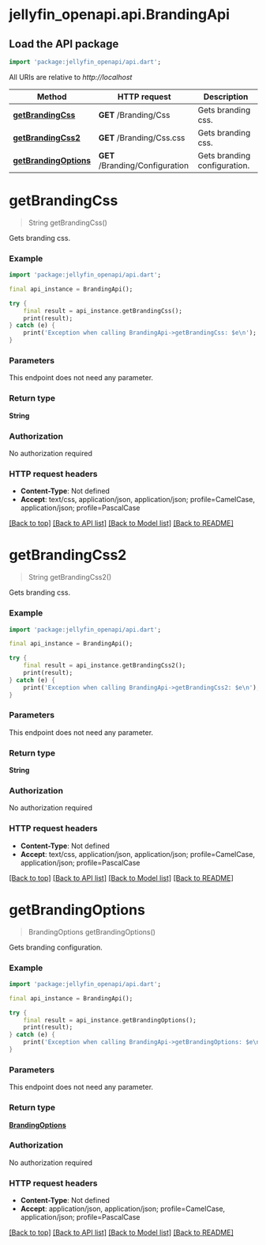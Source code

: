 # jellyfin_openapi.api.BrandingApi

## Load the API package
```dart
import 'package:jellyfin_openapi/api.dart';
```

All URIs are relative to *http://localhost*

Method | HTTP request | Description
------------- | ------------- | -------------
[**getBrandingCss**](BrandingApi.md#getbrandingcss) | **GET** /Branding/Css | Gets branding css.
[**getBrandingCss2**](BrandingApi.md#getbrandingcss2) | **GET** /Branding/Css.css | Gets branding css.
[**getBrandingOptions**](BrandingApi.md#getbrandingoptions) | **GET** /Branding/Configuration | Gets branding configuration.


# **getBrandingCss**
> String getBrandingCss()

Gets branding css.

### Example
```dart
import 'package:jellyfin_openapi/api.dart';

final api_instance = BrandingApi();

try {
    final result = api_instance.getBrandingCss();
    print(result);
} catch (e) {
    print('Exception when calling BrandingApi->getBrandingCss: $e\n');
}
```

### Parameters
This endpoint does not need any parameter.

### Return type

**String**

### Authorization

No authorization required

### HTTP request headers

 - **Content-Type**: Not defined
 - **Accept**: text/css, application/json, application/json; profile=CamelCase, application/json; profile=PascalCase

[[Back to top]](#) [[Back to API list]](../README.md#documentation-for-api-endpoints) [[Back to Model list]](../README.md#documentation-for-models) [[Back to README]](../README.md)

# **getBrandingCss2**
> String getBrandingCss2()

Gets branding css.

### Example
```dart
import 'package:jellyfin_openapi/api.dart';

final api_instance = BrandingApi();

try {
    final result = api_instance.getBrandingCss2();
    print(result);
} catch (e) {
    print('Exception when calling BrandingApi->getBrandingCss2: $e\n');
}
```

### Parameters
This endpoint does not need any parameter.

### Return type

**String**

### Authorization

No authorization required

### HTTP request headers

 - **Content-Type**: Not defined
 - **Accept**: text/css, application/json, application/json; profile=CamelCase, application/json; profile=PascalCase

[[Back to top]](#) [[Back to API list]](../README.md#documentation-for-api-endpoints) [[Back to Model list]](../README.md#documentation-for-models) [[Back to README]](../README.md)

# **getBrandingOptions**
> BrandingOptions getBrandingOptions()

Gets branding configuration.

### Example
```dart
import 'package:jellyfin_openapi/api.dart';

final api_instance = BrandingApi();

try {
    final result = api_instance.getBrandingOptions();
    print(result);
} catch (e) {
    print('Exception when calling BrandingApi->getBrandingOptions: $e\n');
}
```

### Parameters
This endpoint does not need any parameter.

### Return type

[**BrandingOptions**](BrandingOptions.md)

### Authorization

No authorization required

### HTTP request headers

 - **Content-Type**: Not defined
 - **Accept**: application/json, application/json; profile=CamelCase, application/json; profile=PascalCase

[[Back to top]](#) [[Back to API list]](../README.md#documentation-for-api-endpoints) [[Back to Model list]](../README.md#documentation-for-models) [[Back to README]](../README.md)

